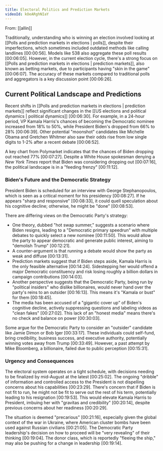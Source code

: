 ```yaml
---
title: Electoral Politics and Prediction Markets
videoId: kOeARghNIaY
---
```


From: [[allin]] <br/> 

Traditionally, understanding who is winning an election involved looking at [[Polls and prediction markets in elections | polls]], despite their imperfections, which sometimes included outdated methods like calling landlines <a class="yt-timestamp" data-t="00:00:56">[00:00:56]</a>. Models like 538 also aggregate these poll results <a class="yt-timestamp" data-t="00:06:05">[00:06:05]</a>. However, in the current election cycle, there's a strong focus on [[Polls and prediction markets in elections | prediction markets]], also known as betting markets, due to participants having "skin in the game" <a class="yt-timestamp" data-t="00:06:07">[00:06:07]</a>. The accuracy of these markets compared to traditional polls and aggregators is a key discussion point <a class="yt-timestamp" data-t="00:06:26">[00:06:26]</a>.

## Current Political Landscape and Predictions

Recent shifts in [[Polls and prediction markets in elections | prediction markets]] reflect significant changes in the [[US elections and political dynamics | political dynamics]] <a class="yt-timestamp" data-t="00:06:30">[00:06:30]</a>. For example, in a 24-hour period, VP Kamala Harris's chances of becoming the Democratic nominee increased from 18% to 50%, while President Biden's dropped from 66% to 28% <a class="yt-timestamp" data-t="00:06:39">[00:06:39]</a>. Other potential "moonshot" candidates like Michelle Obama and Gretchen Whitmer also saw their odds rise from low single digits to 1-2% after a recent debate <a class="yt-timestamp" data-t="00:06:52">[00:06:52]</a>.

A key chart from Polymarket indicates that the chances of Biden dropping out reached 77% <a class="yt-timestamp" data-t="00:07:27">[00:07:27]</a>. Despite a White House spokesman denying a *New York Times* report that Biden was considering dropping out <a class="yt-timestamp" data-t="00:07:16">[00:07:16]</a>, the political landscape is in a "feeding frenzy" <a class="yt-timestamp" data-t="00:11:12">[00:11:12]</a>.

### Biden's Future and the Democratic Strategy

President Biden is scheduled for an interview with George Stephanopoulos, which is seen as a critical moment for his presidency <a class="yt-timestamp" data-t="00:08:27">[00:08:27]</a>. If he appears "sharp and responsive" <a class="yt-timestamp" data-t="00:08:33">[00:08:33]</a>, it could quell speculation about his cognitive decline; otherwise, he might be "done" <a class="yt-timestamp" data-t="00:08:53">[00:08:53]</a>.

There are differing views on the Democratic Party's strategy:
*   One theory, dubbed "hot swap summer," suggests a scenario where Biden resigns, leading to a "Democratic primary speedrun" with multiple debates to quickly select a new nominee <a class="yt-timestamp" data-t="00:11:50">[00:11:50]</a>. This would allow the party to appear democratic and generate public interest, aiming to "demolish Trump" <a class="yt-timestamp" data-t="00:12:21">[00:12:21]</a>.
*   A counter-argument is that running a debate would show the party as weak and diffuse <a class="yt-timestamp" data-t="00:13:31">[00:13:31]</a>.
*   Prediction markets suggest that if Biden steps aside, Kamala Harris is the only feasible alternative <a class="yt-timestamp" data-t="00:14:24">[00:14:24]</a>. Sidestepping her would offend a major Democratic constituency and risk losing roughly a billion dollars in campaign contributions <a class="yt-timestamp" data-t="00:14:03">[00:14:03]</a>.
*   Another perspective suggests that the Democratic Party, being run by "political insiders" who dislike billionaires, would never hand over the party's reins to an outsider <a class="yt-timestamp" data-t="00:16:13">[00:16:13]</a>. This means it's "Kamala or bust" for them <a class="yt-timestamp" data-t="00:18:45">[00:18:45]</a>.
*   The media has been accused of a "gigantic cover up" of Biden's cognitive decline, actively suppressing questions and labeling videos as "clean fakes" <a class="yt-timestamp" data-t="00:27:02">[00:27:02]</a>. This lack of an "honest media" means there's no check and balance on power <a class="yt-timestamp" data-t="00:30:03">[00:30:03]</a>.

Some argue for the Democratic Party to consider an "outsider" candidate like Jamie Dimon or Bob Iger <a class="yt-timestamp" data-t="00:33:17">[00:33:17]</a>. These individuals could self-fund, bring credibility, business success, and executive authority, potentially winning votes away from Trump <a class="yt-timestamp" data-t="00:33:49">[00:33:49]</a>. However, a past attempt by Mike Bloomberg, a billionaire, failed due to public perception <a class="yt-timestamp" data-t="00:15:31">[00:15:31]</a>.

### Urgency and Consequences

The electoral system operates on a tight schedule, with decisions needing to be finalized by mid-August at the latest <a class="yt-timestamp" data-t="00:25:02">[00:25:02]</a>. The ongoing "dribble" of information and controlled access to the President is not dispelling concerns about his capabilities <a class="yt-timestamp" data-t="00:23:29">[00:23:29]</a>. There's concern that if Biden is not fit to run, he might not be fit to serve out the rest of his term, potentially leading to his resignation <a class="yt-timestamp" data-t="00:19:53">[00:19:53]</a>. This would elevate Kamala Harris to President, imbuing her with "gravitas and credibility" <a class="yt-timestamp" data-t="00:20:14">[00:20:14]</a>, despite previous concerns about her readiness <a class="yt-timestamp" data-t="00:20:29">[00:20:29]</a>.

The situation is deemed "precarious" <a class="yt-timestamp" data-t="00:21:16">[00:21:16]</a>, especially given the global context of the war in Ukraine, where American cluster bombs have been used against Russian civilians <a class="yt-timestamp" data-t="00:21:05">[00:21:05]</a>. The Democratic Party leadership's decision on how to proceed will be "very revealing" of their thinking <a class="yt-timestamp" data-t="00:19:04">[00:19:04]</a>. The donor class, which is reportedly "fleeing the ship," may also be pushing for a change in leadership <a class="yt-timestamp" data-t="00:19:14">[00:19:14]</a>.